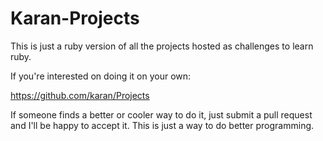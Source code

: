 # Karan-Projects

This is just a ruby version of all the projects hosted as challenges to learn ruby.

If you're interested on doing it on your own:

https://github.com/karan/Projects

If someone finds a better or cooler way to do it, just submit a pull request and I'll be happy to accept it.
This is just a way to do better programming.
